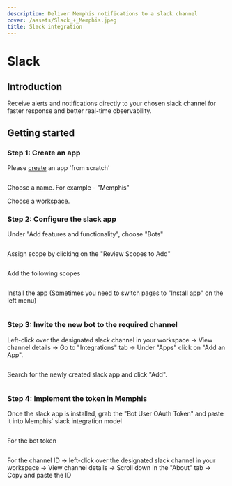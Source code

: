```yaml
---
description: Deliver Memphis notifications to a slack channel
cover: /assets/Slack_+_Memphis.jpeg
title: Slack integration
---
```


# Slack

## Introduction

Receive alerts and notifications directly to your chosen slack channel for faster response and better real-time observability.

## Getting started

### Step 1: Create an app

Please [create](https://api.slack.com/apps/new) an app 'from scratch'

<figure><img src="/assets/Screen_Shot_2022-11-23_at_17.09.19.png" alt=""><figcaption></figcaption></figure>

Choose a name. For example - "Memphis"

Choose a workspace.

### Step 2: Configure the slack app

Under "Add features and functionality", choose "Bots"

<figure><img src="/assets/1_DwudexxFOihUUHEvAeJe6A.png" alt=""><figcaption></figcaption></figure>

Assign scope by clicking on the "Review Scopes to Add"

<figure><img src="/assets/image_(5)_(2).png" alt=""><figcaption></figcaption></figure>

Add the following scopes

<figure><img src="/assets/Screenshot_2022-12-04_at_10.36.39.png" alt=""><figcaption></figcaption></figure>

Install the app (Sometimes you need to switch pages to "Install app" on the left menu)

<figure><img src="/assets/Screen_Shot_2022-11-23_at_20.52.34.png" alt=""><figcaption></figcaption></figure>

### Step 3: Invite the new bot to the required channel

Left-click over the designated slack channel in your workspace -> View channel details -> Go to "Integrations" tab -> Under "Apps" click on "Add an App".

<figure><img src="/assets/Screenshot_2023-03-22_at_15.17.59.png" alt=""><figcaption></figcaption></figure>

Search for the newly created slack app and click "Add".

<figure><img src="/assets/Screenshot_2023-03-22_at_14.56.38.png" alt=""><figcaption></figcaption></figure>

### Step 4: Implement the token in Memphis

Once the slack app is installed, grab the "Bot User OAuth Token" and paste it into Memphis' slack integration model

<figure><img src="/assets/Screen_Shot_2022-12-04_at_13.25.20.png" alt=""><figcaption></figcaption></figure>

For the bot token

<figure><img src="/assets/Screen_Shot_2022-11-23_at_20.55.27.png" alt=""><figcaption></figcaption></figure>

For the channel ID -> left-click over the designated slack channel in your workspace -> View channel details -> Scroll down in the "About" tab -> Copy and paste the ID

<figure><img src="/assets/Screen_Shot_2022-11-23_at_21.01.18.png" alt=""><figcaption></figcaption></figure>

###
